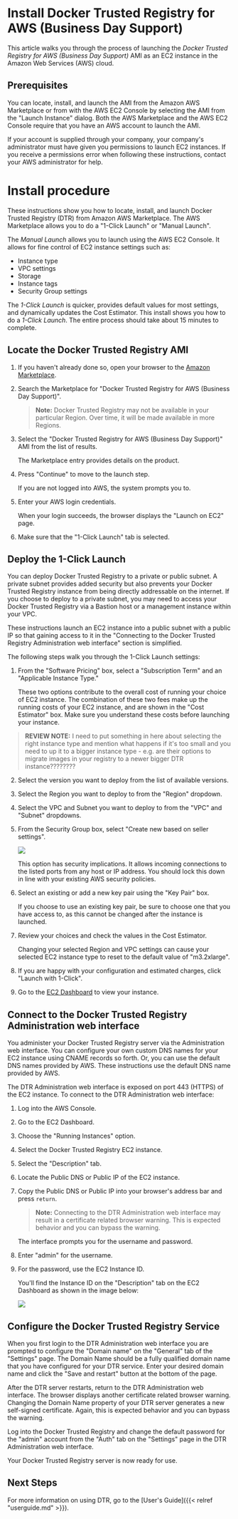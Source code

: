 # Install Docker Trusted Registry for AWS (Business Day Support)

This article walks you through the process of launching the *Docker Trusted Registry for AWS (Business Day Support)* AMI as an EC2 instance in the Amazon Web Services (AWS) cloud.

## Prerequisites

You can locate, install, and launch the AMI from the Amazon AWS Marketplace or from with the AWS EC2 Console by selecting the AMI from the "Launch Instance" dialog. Both the AWS Marketplace and the AWS EC2 Console require that you have an AWS account to launch the AMI.

If your account is supplied through your company, your company's administrator must have given you permissions to launch EC2 instances. If you receive a permissions error when following these instructions, contact your AWS administrator for help.

# Install procedure

These instructions show you how to locate, install, and launch Docker Trusted Registry (DTR) from Amazon AWS Marketplace. The AWS Marketplace allows you to do a "1-Click Launch" or "Manual Launch".

The *Manual Launch* allows you to launch using the AWS EC2 Console. It allows for fine control of EC2 instance settings such as:

- Instance type
- VPC settings
- Storage
- Instance tags
- Security Group settings

The *1-Click Launch* is quicker, provides default values for most settings, and dynamically updates the Cost Estimator. This install shows you how to do a *1-Click Launch*. The entire process should take about 15 minutes to complete.

## Locate the Docker Trusted Registry AMI

1. If you haven't already done so, open your browser to the <a href="https://aws.amazon.com/marketplace" targer="_blank">Amazon Marketplace</a>.

2. Search the Marketplace for "Docker Trusted Registry for AWS (Business Day Support)".

    > **Note:** Docker Trusted Registry may not be available in your particular Region. Over time, it will be made available in more Regions.

3. Select the "Docker Trusted Registry for AWS (Business Day Support)" AMI from the list of results.

    The Marketplace entry provides details on the product.

4. Press "Continue" to move to the launch step.

    If you are not logged into AWS, the system prompts you to.

5. Enter your AWS login credentials.

    When your login succeeds, the browser displays the "Launch on EC2" page.

6. Make sure that the "1-Click Launch" tab is selected.

## Deploy the 1-Click Launch

You can deploy Docker Trusted Registry to a private or public subnet. A private subnet provides added security but also prevents your Docker Trusted Registry instance from being directly addressable on the internet. If you choose to deploy to a private subnet, you may need to access your Docker Trusted Registry via a Bastion host or a management instance within your VPC.

These instructions launch an EC2 instance into a public subnet with a public IP so that gaining access to it in the "Connecting to the Docker Trusted Registry Administration web interface" section is simplified. 

The following steps walk you through the 1-Click Launch settings:

1. From the "Software Pricing" box, select a "Subscription Term" and an "Applicable Instance Type."

    These two options contribute to the overall cost of running your choice of EC2 instance. The combination of  these two fees make up the running costs of your EC2 instance, and are shown in the "Cost Estimator" box. Make sure you understand these costs before launching your instance.

> **REVIEW NOTE:** I need to put something in here about selecting the right instance type and mention what happens if it's too small and you need to up it to a bigger instance type - e.g. are their options to migrate images in your registry to a newer bigger DTR instance????????

2. Select the version you want to deploy from the list of available versions.

3. Select the Region you want to deploy to from the "Region" dropdown.

4. Select the VPC and Subnet you want to deploy to from the "VPC" and "Subnet" dropdowns.

5. From the Security Group box, select "Create new based on seller settings".

    ![](http://farm6.staticflickr.com/5719/21466010276_1bf996c189_b.jpg)

    This option has security implications. It allows incoming connections to the listed ports from any host or IP address. You should lock this down in line with your existing AWS security policies.

6. Select an existing or add a new key pair using the "Key Pair" box.

    If you choose to use an existing key pair, be sure to choose one that you have access to, as this cannot be changed after the instance is launched.

7. Review your choices and check the values in the Cost Estimator.

    Changing your selected Region and VPC settings can cause your selected EC2 instance type to reset to the default value of "m3.2xlarge".

8. If you are happy with your configuration and estimated charges, click "Launch with 1-Click".  

9. Go to the <a href="https://console.aws.amazon.com/ec2/v2/home">EC2 Dashboard</a> to view your instance.


## Connect to the Docker Trusted Registry Administration web interface

You administer your Docker Trusted Registry server via the Administration web
interface. You can configure your own custom DNS names for your EC2 instance
using CNAME records so forth. Or, you can use the default DNS names provided by
AWS. These instructions use the default DNS name provided by AWS.

The DTR Administration web interface is exposed on port 443 (HTTPS) of
the EC2 instance. To connect to the DTR Administration web
interface:

1. Log into the AWS Console.

2. Go to the EC2 Dashboard.

3. Choose the "Running Instances" option.

4. Select the Docker Trusted Registry EC2 instance.

5. Select the "Description" tab.

6. Locate the Public DNS or Public IP of the EC2 instance.

7. Copy the Public DNS or Public IP into your browser's address bar and press `return`.

    > **Note:** Connecting to the DTR Administration web
    interface may result in a certificate related browser warning. This is
    expected behavior and you can bypass the warning.

   The interface prompts you for the username and password.

8. Enter "admin" for the username.

9. For the password, use the EC2 Instance ID.

    You'll find the Instance ID on the "Description" tab on the EC2 Dashboard as shown in the image below:

    ![](http://farm6.staticflickr.com/5743/21497230382_e8523ac28c_b.jpg)

## Configure the Docker Trusted Registry Service

When you first login to the DTR Administration web interface you are prompted to configure the "Domain name" on the "General" tab of the "Settings" page. The Domain Name should be a fully qualified domain name that you have configured for your DTR service. Enter your desired domain name and click the "Save and restart" button at the bottom of the page.

After the DTR server restarts, return to the DTR Administration web interface. The browser displays another certificate related browser warning. Changing the Domain Name property of your DTR server generates a new self-signed certificate. Again, this is expected behavior and you can bypass the warning.

Log into the Docker Trusted Registry and change the default password for the "admin" account from the "Auth" tab on the "Settings" page in the DTR Administration web interface. 

Your Docker Trusted Registry server is now ready for use.

## Next Steps

For more information on using DTR, go to the
[User's Guide]({{< relref "userguide.md" >}}).
